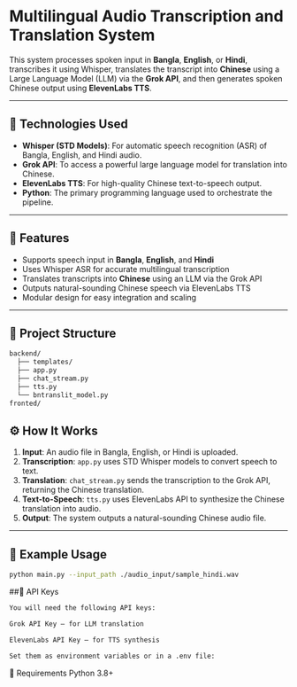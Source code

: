 # Multilingual Audio Transcription and Translation System

This system processes spoken input in **Bangla**, **English**, or **Hindi**, transcribes it using Whisper, translates the transcript into **Chinese** using a Large Language Model (LLM) via the **Grok API**, and then generates spoken Chinese output using **ElevenLabs TTS**.

---

## 🔧 Technologies Used

- **Whisper (STD Models)**: For automatic speech recognition (ASR) of Bangla, English, and Hindi audio.
- **Grok API**: To access a powerful large language model for translation into Chinese.
- **ElevenLabs TTS**: For high-quality Chinese text-to-speech output.
- **Python**: The primary programming language used to orchestrate the pipeline.

---

## 🚀 Features

- Supports speech input in **Bangla**, **English**, and **Hindi**
- Uses Whisper ASR for accurate multilingual transcription
- Translates transcripts into **Chinese** using an LLM via the Grok API
- Outputs natural-sounding Chinese speech via ElevenLabs TTS
- Modular design for easy integration and scaling

---

## 📁 Project Structure
```bash
backend/
  ├── templates/
  ├── app.py
  ├── chat_stream.py
  ├── tts.py
  └── bntranslit_model.py
fronted/

```

## ⚙️ How It Works

1. **Input**: An audio file in Bangla, English, or Hindi is uploaded.
2. **Transcription**: `app.py` uses STD Whisper models to convert speech to text.
3. **Translation**: `chat_stream.py` sends the transcription to the Grok API, returning the Chinese translation.
4. **Text-to-Speech**: `tts.py` uses ElevenLabs API to synthesize the Chinese translation into audio.
5. **Output**: The system outputs a natural-sounding Chinese audio file.

---

## 🧪 Example Usage

```bash
python main.py --input_path ./audio_input/sample_hindi.wav

```

##🔑 API Keys
```bash
You will need the following API keys:

Grok API Key – for LLM translation

ElevenLabs API Key – for TTS synthesis

Set them as environment variables or in a .env file:
```

📌 Requirements
Python 3.8+


